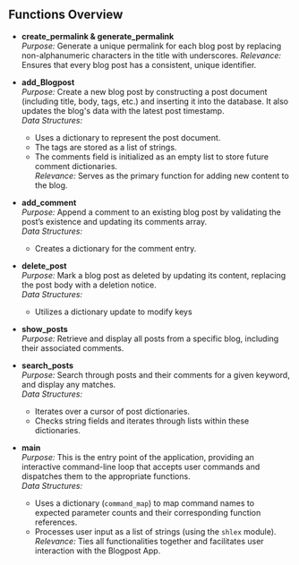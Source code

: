 ## Functions Overview

- **create_permalink & generate_permalink**  
  *Purpose:* Generate a unique permalink for each blog post by replacing non-alphanumeric characters in the title with underscores.
  *Relevance:* Ensures that every blog post has a consistent, unique identifier.

- **add_Blogpost**  
  *Purpose:* Create a new blog post by constructing a post document (including title, body, tags, etc.) and inserting it into the database. It also updates the blog's data with the latest post timestamp.  
  *Data Structures:*  
  - Uses a dictionary to represent the post document.  
  - The tags are stored as a list of strings.  
  - The comments field is initialized as an empty list to store future comment dictionaries.  
  *Relevance:* Serves as the primary function for adding new content to the blog.

- **add_comment**  
  *Purpose:* Append a comment to an existing blog post by validating the post’s existence and updating its comments array.  
  *Data Structures:*  
  - Creates a dictionary for the comment entry.  
  
- **delete_post**  
  *Purpose:* Mark a blog post as deleted by updating its content, replacing the post body with a deletion notice.  
  *Data Structures:*  
  - Utilizes a dictionary update to modify keys 
- **show_posts**  
  *Purpose:* Retrieve and display all posts from a specific blog, including their associated comments.  

- **search_posts**  
  *Purpose:* Search through posts and their comments for a given keyword, and display any matches.  
  *Data Structures:*  
  - Iterates over a cursor of post dictionaries.  
  - Checks string fields and iterates through lists within these dictionaries.  

- **main**  
  *Purpose:* This is the entry point of the application, providing an interactive command-line loop that accepts user commands and dispatches them to the appropriate functions.  
  *Data Structures:*  
  - Uses a dictionary (`command_map`) to map command names to expected parameter counts and their corresponding function references.  
  - Processes user input as a list of strings (using the `shlex` module).  
  *Relevance:* Ties all functionalities together and facilitates user interaction with the Blogpost App.
